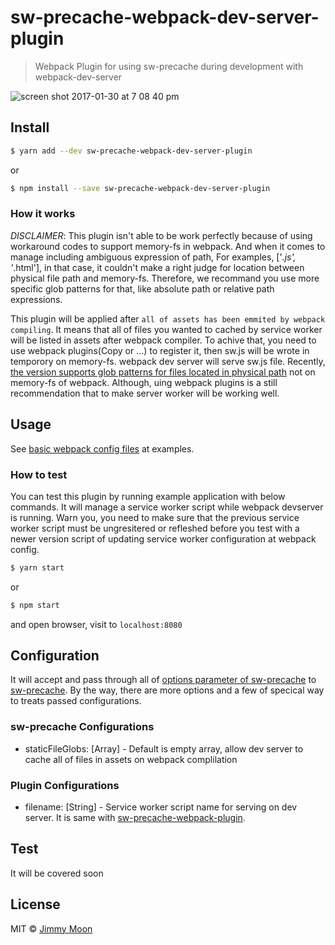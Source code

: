 # sw-precache-webpack-dev-server-plugin

> Webpack Plugin for using sw-precache during development with webpack-dev-server

![screen shot 2017-01-30 at 7 08 40 pm](https://cloud.githubusercontent.com/assets/124117/22424472/119a2b7e-e73a-11e6-8b4f-325bc0f81339.png)

## Install

```sh
$ yarn add --dev sw-precache-webpack-dev-server-plugin
```

or
```sh
$ npm install --save sw-precache-webpack-dev-server-plugin
```

### How it works

*DISCLAIMER*: This plugin isn't able to be work perfectly because of using workaround codes to support memory-fs in webpack. And when it comes to manage including ambiguous expression of path, For examples, ['*.js', '*.html'], in that case, it couldn't make a right judge for location between physical file path and memory-fs. Therefore, we recommand you use more specific glob patterns for that, like absolute path or relative path expressions.

This plugin will be applied after `all of assets has been emmited by webpack compiling`. It means that all of files you wanted to cached by service worker will be listed in assets after webpack compiler. To achive that, you need to use webpack plugins(Copy or ...) to register it, then sw.js will be wrote in temporory on memory-fs. webpack dev server will serve sw.js file. Recently, [the version supports glob patterns for files located in physical path](https://github.com/ragingwind/sw-precache-webpack-dev-server-plugin/commit/8babdf7938609f6db5178859b88f6f3365e285c6#diff-168726dbe96b3ce427e7fedce31bb0bcR23) not on memory-fs of webpack. Although, uing webpack plugins is a still recommendation that to make server worker will be working well.

## Usage

See [basic webpack config files](./example/webpack.config.js) at examples.

### How to test

You can test this plugin by running example application with below commands. It will manage a service worker script while webpack devserver is running. Warn you, you need to make sure that the previous service worker script must be ungresitered or refleshed before you test with a newer version script of updating service worker configuration at webpack config.

```sh
$ yarn start
```

or
```sh
$ npm start
```

and open browser, visit to `localhost:8080`

## Configuration

It will accept and pass through all of [options parameter of sw-precache](https://github.com/GoogleChrome/sw-precache#options-parameter) to [sw-precache](https://github.com/GoogleChrome/sw-precache). By the way, there are more options and a few of specical way to treats passed configurations.

### sw-precache Configurations

- staticFileGlobs: [Array<String>] - Default is empty array, allow dev server to cache all of files in assets on webpack complilation

### Plugin Configurations

- filename: [String] - Service worker script name for serving on dev server. It is same with [sw-precache-webpack-plugin](https://github.com/goldhand/sw-precache-webpack-plugin#configuration).

## Test

It will be covered soon

## License

MIT © [Jimmy Moon](http://ragingwind.me)
